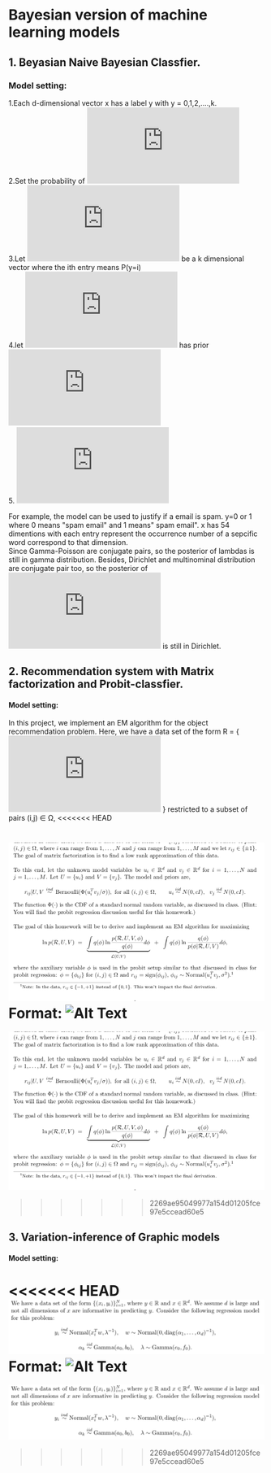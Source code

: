 # Bayesian version of machine learning models

## 1. Beyasian Naive Bayesian Classfier.
### Model setting: <br>
1.Each d-dimensional vector x has a label y with y = 0,1,2,....,k. \
2.Set the probability of ![alt text](http://latex.codecogs.com/gif.latex?P%28x_n%7C%5Clambda_%7By_n%7D%29%3D%5Cprod_%7Bj%3DI%7D%5EdPoisson%28x_n_%2C_j%7C%5Clambda_%7By_n_%2Cj%7D%29)\
3.Let ![alt text](http://latex.codecogs.com/gif.latex?%5Cpi) be a k dimensional vector where the ith entry means P(y=i)   
4.let ![alt text](http://latex.codecogs.com/gif.latex?%5Cpi) has prior ![alt text](http://latex.codecogs.com/gif.latex?Dirichlet%28%5Calpha_1%2C...%2C%5Calpha_k%29)<br>
5. ![alt text](http://latex.codecogs.com/gif.latex?for%5C%2C%20i%5Cin%5C%7B1%2C...%2Ck%20%5C%7D%5C%2C%20and%20%5C%2C%20j%20%5Cin%5C%7B1%2C...%2Cd%5C%7D%2C%5C%2C%20%5Clambda_i%2C_j%20%5C%2C%20in%20%5C%2CGamma%28a%2Cb%29)

For example, the model can be used to justify if a email is spam. y=0 or 1 where 0 means "spam email" and 1 means" spam email".
x has 54 dimentions with each entry represent the occurrence number of a sepcific word correspond to that dimension.<br>
Since Gamma-Poisson are conjugate pairs, so the posterior of lambdas is still in gamma distribution. Besides,
Dirichlet and multinominal distribution are conjugate pair too, so the posterior of
![alt text](http://latex.codecogs.com/gif.latex?%5Cpi) is still in Dirichlet.


## 2. Recommendation system with Matrix factorization and Probit-classfier.
#### Model setting: <br>

In this project, we implement an EM algorithm for the object recommendation problem. Here, we have a data set of the form R = { ![](http://latex.codecogs.com/gif.latex?r_i_j) }
restricted to a subset of pairs (i,j) ∈ Ω,
<<<<<<< HEAD


![GitHub Logo](https://github.com/yesbo/Bayesian-machine-learning/blob/master/Recommendation%20with%20matrix%20factorization%20and%20EM%20algo/model%20setting.png)
Format: ![Alt Text](url)
=======
![ ](https://github.com/yesbo/Bayesian-machine-learning/blob/master/Recommendation%20with%20matrix%20factorization%20and%20EM%20algo/model%20setting.png)
>>>>>>> 2269ae95049977a154d01205fce97e5ccead60e5

## 3. Variation-inference of Graphic models 
#### Model setting: <br>

<<<<<<< HEAD
![GitHub Logo](https://github.com/yesbo/Bayesian-machine-learning/blob/master/Variation-inference/Graphic%20model%20setting.png)
Format: ![Alt Text](url)
=======
![](https://github.com/yesbo/Bayesian-machine-learning/blob/master/Variation-inference/Graphic%20model%20setting.png)


>>>>>>> 2269ae95049977a154d01205fce97e5ccead60e5
